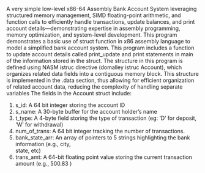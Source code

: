 A very simple low-level x86-64 Assembly Bank Account System leveraging structured memory management, SIMD floating-point arithmetic, and function calls to efficiently handle transactions, update balances, and print account details—demonstrating expertise in assembly programming, memory optimization, and system-level development.
This program demonstrates a basic use of struct function in x86 assembly language to model a simplified bank account system. This program includes a function to update account details called print_update and print statements in main of the information stored in the struct. The structure in this program is defined using NASM istruc directive (domalley istruc Account), which organizes related data fields into a contiguous memory block. This structure is implemented in the .data section, thus allowing for efficient organization of related account data, reducing the complexity of handling separate variables 
The fields in the Account struct include: 
1) s_id: A 64 bit integer storing the account ID 
2) s_name: A 30-byte buffer for the account holder’s name 
3) t_type: A 4-byte field storing the type of transaction (eg: ‘D’ for deposit, ‘W’ for withdrawal) 
4) num_of_trans: A 64 bit integer tracking the number of transactions. 
5) bank_state_arr:  An array of pointers to 5 strings highlighting the bank information (e.g., city,   
state, etc) 
6) trans_amt: A 64-bit floating point value storing the current transaction amount (e.g., 500.83 )

